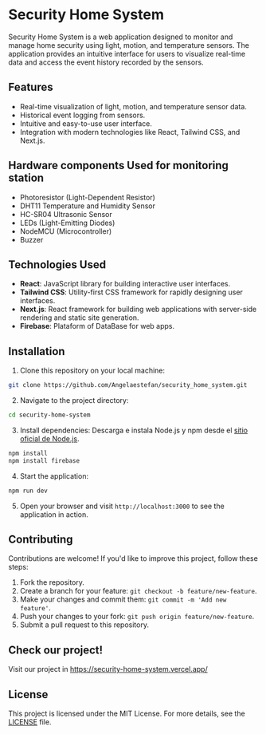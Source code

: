 # Security Home System

Security Home System is a web application designed to monitor and manage home security using light, motion, and temperature sensors. The application provides an intuitive interface for users to visualize real-time data and access the event history recorded by the sensors.

## Features

- Real-time visualization of light, motion, and temperature sensor data.
- Historical event logging from sensors.
- Intuitive and easy-to-use user interface.
- Integration with modern technologies like React, Tailwind CSS, and Next.js.

## Hardware components Used for monitoring station
- Photoresistor (Light-Dependent Resistor)
- DHT11 Temperature and Humidity Sensor
- HC-SR04 Ultrasonic Sensor
- LEDs (Light-Emitting Diodes)
- NodeMCU (Microcontroller)
- Buzzer


## Technologies Used

- **React**: JavaScript library for building interactive user interfaces.
- **Tailwind CSS**: Utility-first CSS framework for rapidly designing user interfaces.
- **Next.js**: React framework for building web applications with server-side rendering and static site generation.
- **Firebase**: Plataform of DataBase for web apps.

## Installation

1. Clone this repository on your local machine:
```bash
git clone https://github.com/Angelaestefan/security_home_system.git
```
2. Navigate to the project directory:
```bash
cd security-home-system
```   
3. Install dependencies:
  Descarga e instala Node.js y npm desde el [sitio oficial de Node.js](https://nodejs.org/).
```bash
npm install
npm install firebase
``` 

4. Start the application:
```bash
npm run dev
``` 

5. Open your browser and visit `http://localhost:3000` to see the application in action.

## Contributing

Contributions are welcome! If you'd like to improve this project, follow these steps:

1. Fork the repository.
2. Create a branch for your feature: `git checkout -b feature/new-feature`.
3. Make your changes and commit them: `git commit -m 'Add new feature'`.
4. Push your changes to your fork: `git push origin feature/new-feature`.
5. Submit a pull request to this repository.

## Check our project!
Visit our project in
https://security-home-system.vercel.app/
## License

This project is licensed under the MIT License. For more details, see the [LICENSE](LICENSE) file.






